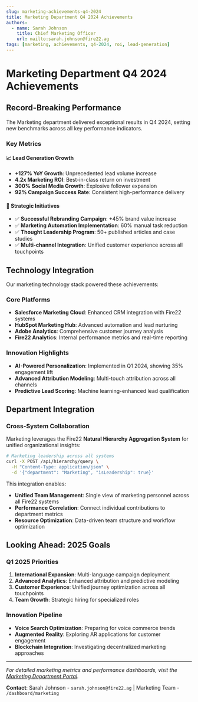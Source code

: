 ```yaml
---
slug: marketing-achievements-q4-2024
title: Marketing Department Q4 2024 Achievements
authors:
  - name: Sarah Johnson
    title: Chief Marketing Officer
    url: mailto:sarah.johnson@fire22.ag
tags: [marketing, achievements, q4-2024, roi, lead-generation]
---
```


# Marketing Department Q4 2024 Achievements

## Record-Breaking Performance

The Marketing department delivered exceptional results in Q4 2024, setting new benchmarks across all key performance indicators.

### Key Metrics

#### 📈 Lead Generation Growth
- **+127% YoY Growth**: Unprecedented lead volume increase
- **4.2x Marketing ROI**: Best-in-class return on investment
- **300% Social Media Growth**: Explosive follower expansion
- **92% Campaign Success Rate**: Consistent high-performance delivery

#### 🎯 Strategic Initiatives
- ✅ **Successful Rebranding Campaign**: +45% brand value increase
- ✅ **Marketing Automation Implementation**: 60% manual task reduction
- ✅ **Thought Leadership Program**: 50+ published articles and case studies
- ✅ **Multi-channel Integration**: Unified customer experience across all touchpoints

## Technology Integration

Our marketing technology stack powered these achievements:

### Core Platforms
- **Salesforce Marketing Cloud**: Enhanced CRM integration with Fire22 systems
- **HubSpot Marketing Hub**: Advanced automation and lead nurturing
- **Adobe Analytics**: Comprehensive customer journey analysis
- **Fire22 Analytics**: Internal performance metrics and real-time reporting

### Innovation Highlights
- **AI-Powered Personalization**: Implemented in Q1 2024, showing 35% engagement lift
- **Advanced Attribution Modeling**: Multi-touch attribution across all channels
- **Predictive Lead Scoring**: Machine learning-enhanced lead qualification

## Department Integration

### Cross-System Collaboration
Marketing leverages the Fire22 **Natural Hierarchy Aggregation System** for unified organizational insights:

```bash
# Marketing leadership across all systems
curl -X POST /api/hierarchy/query \
  -H "Content-Type: application/json" \
  -d '{"department": "Marketing", "isLeadership": true}'
```

This integration enables:
- **Unified Team Management**: Single view of marketing personnel across all Fire22 systems
- **Performance Correlation**: Connect individual contributions to department metrics
- **Resource Optimization**: Data-driven team structure and workflow optimization

## Looking Ahead: 2025 Goals

### Q1 2025 Priorities
1. **International Expansion**: Multi-language campaign deployment
2. **Advanced Analytics**: Enhanced attribution and predictive modeling
3. **Customer Experience**: Unified journey optimization across all touchpoints
4. **Team Growth**: Strategic hiring for specialized roles

### Innovation Pipeline
- **Voice Search Optimization**: Preparing for voice commerce trends
- **Augmented Reality**: Exploring AR applications for customer engagement
- **Blockchain Integration**: Investigating decentralized marketing approaches

---

*For detailed marketing metrics and performance dashboards, visit the [Marketing Department Portal](../../src/departments/marketing-department.html).*

**Contact**: Sarah Johnson - `sarah.johnson@fire22.ag` | Marketing Team - `/dashboard/marketing`